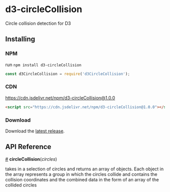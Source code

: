 # d3-circleCollision

Circle collision detection for D3

## Installing

### NPM
run `npm install d3-circleCollision` 
```javascript
const d3CircleCollision = require('d3CircleCollision');
```

### CDN
https://cdn.jsdelivr.net/npm/d3-circleCollision@1.0.0
```html
<script src="https://cdn.jsdelivr.net/npm/d3-circleCollision@1.0.0"></script>
```
### Download
Download the [latest release](https://github.com/d3/d3-circleCollision/releases/latest).

## API Reference

<a href="#circleCollision" name="circleCollision">#</a> <b>circleCollision</b>(*circles*)

takes in a selection of circles and returns an array of objects. Each object in the array represents a group in which the circles collide and contains the collision coordinates and the combined data in the form of an array of the collided circles
